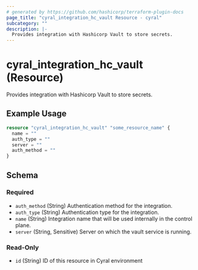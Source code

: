 ```yaml
---
# generated by https://github.com/hashicorp/terraform-plugin-docs
page_title: "cyral_integration_hc_vault Resource - cyral"
subcategory: ""
description: |-
  Provides integration with Hashicorp Vault to store secrets.
---
```


# cyral_integration_hc_vault (Resource)

Provides integration with Hashicorp Vault to store secrets.

## Example Usage

```terraform
resource "cyral_integration_hc_vault" "some_resource_name" {
  name = ""
  auth_type = ""
  server = ""
  auth_method = ""
}
```

<!-- schema generated by tfplugindocs -->
## Schema

### Required

- `auth_method` (String) Authentication method for the integration.
- `auth_type` (String) Authentication type for the integration.
- `name` (String) Integration name that will be used internally in the control plane.
- `server` (String, Sensitive) Server on which the vault service is running.

### Read-Only

- `id` (String) ID of this resource in Cyral environment


